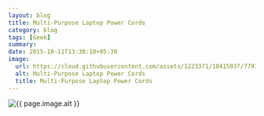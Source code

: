 ```yaml
---
layout: blog
title: Multi-Purpose Laptop Power Cords
category: blog
tags: [Geek]
summary:
date: 2015-10-11T13:38:10+05:30
image:
  url: https://cloud.githubusercontent.com/assets/1223371/10415937/779337c6-701d-11e5-9e59-6b88704a4df0.jpg
  alt: Multi-Purpose Laptop Power Cords
  title: Multi-Purpose Laptop Power Cords
---
```


<img src="{{ page.image.url }}" alt="{{ page.image.alt }}" title="{{ page.image.title }}">
